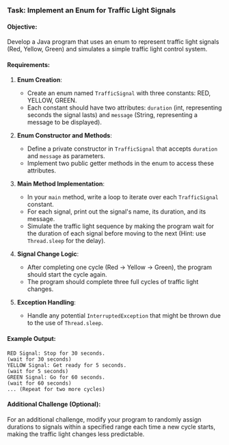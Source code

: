 ### Task: Implement an Enum for Traffic Light Signals

#### Objective:
Develop a Java program that uses an enum to represent traffic light signals (Red, Yellow, Green) and simulates a simple traffic light control system.

#### Requirements:

1. **Enum Creation**:
   - Create an enum named `TrafficSignal` with three constants: RED, YELLOW, GREEN.
   - Each constant should have two attributes: `duration` (int, representing seconds the signal lasts) and `message` (String, representing a message to be displayed).

2. **Enum Constructor and Methods**:
   - Define a private constructor in `TrafficSignal` that accepts `duration` and `message` as parameters.
   - Implement two public getter methods in the enum to access these attributes.

3. **Main Method Implementation**:
   - In your `main` method, write a loop to iterate over each `TrafficSignal` constant.
   - For each signal, print out the signal's name, its duration, and its message.
   - Simulate the traffic light sequence by making the program wait for the duration of each signal before moving to the next (Hint: use `Thread.sleep` for the delay).

4. **Signal Change Logic**:
   - After completing one cycle (Red -> Yellow -> Green), the program should start the cycle again.
   - The program should complete three full cycles of traffic light changes.

5. **Exception Handling**:
   - Handle any potential `InterruptedException` that might be thrown due to the use of `Thread.sleep`.

#### Example Output:
```
RED Signal: Stop for 30 seconds.
(wait for 30 seconds)
YELLOW Signal: Get ready for 5 seconds.
(wait for 5 seconds)
GREEN Signal: Go for 60 seconds.
(wait for 60 seconds)
... (Repeat for two more cycles)
```

#### Additional Challenge (Optional):
For an additional challenge, modify your program to randomly assign durations to signals within a specified range each time a new cycle starts, making the traffic light changes less predictable.
